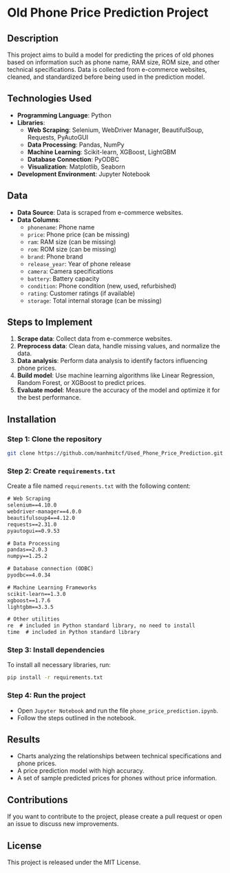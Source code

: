 
# Old Phone Price Prediction Project

## Description
This project aims to build a model for predicting the prices of old phones based on information such as phone name, RAM size, ROM size, and other technical specifications. Data is collected from e-commerce websites, cleaned, and standardized before being used in the prediction model.

## Technologies Used
- **Programming Language**: Python
- **Libraries**:
  - **Web Scraping**: Selenium, WebDriver Manager, BeautifulSoup, Requests, PyAutoGUI
  - **Data Processing**: Pandas, NumPy
  - **Machine Learning**: Scikit-learn, XGBoost, LightGBM
  - **Database Connection**: PyODBC
  - **Visualization**: Matplotlib, Seaborn
- **Development Environment**: Jupyter Notebook

## Data
- **Data Source**: Data is scraped from e-commerce websites.
- **Data Columns**: 
  - `phonename`: Phone name
  - `price`: Phone price (can be missing)
  - `ram`: RAM size (can be missing)
  - `rom`: ROM size (can be missing)
  - `brand`: Phone brand
  - `release_year`: Year of phone release
  - `camera`: Camera specifications
  - `battery`: Battery capacity
  - `condition`: Phone condition (new, used, refurbished)
  - `rating`: Customer ratings (if available)
  - `storage`: Total internal storage (can be missing)

## Steps to Implement
1. **Scrape data**: Collect data from e-commerce websites.
2. **Preprocess data**: Clean data, handle missing values, and normalize the data.
3. **Data analysis**: Perform data analysis to identify factors influencing phone prices.
4. **Build model**: Use machine learning algorithms like Linear Regression, Random Forest, or XGBoost to predict prices.
5. **Evaluate model**: Measure the accuracy of the model and optimize it for the best performance.

## Installation

### Step 1: Clone the repository
   ```bash
   git clone https://github.com/manhmitcf/Used_Phone_Price_Prediction.git
   ```

### Step 2: Create `requirements.txt`
Create a file named `requirements.txt` with the following content:

```txt
# Web Scraping
selenium==4.10.0
webdriver-manager==4.0.0
beautifulsoup4==4.12.0
requests==2.31.0
pyautogui==0.9.53

# Data Processing
pandas==2.0.3
numpy==1.25.2

# Database connection (ODBC)
pyodbc==4.0.34

# Machine Learning Frameworks
scikit-learn==1.3.0
xgboost==1.7.6
lightgbm==3.3.5

# Other utilities
re  # included in Python standard library, no need to install
time  # included in Python standard library
```

### Step 3: Install dependencies
To install all necessary libraries, run:

```bash
pip install -r requirements.txt
```

### Step 4: Run the project
- Open `Jupyter Notebook` and run the file `phone_price_prediction.ipynb`.
- Follow the steps outlined in the notebook.

## Results
- Charts analyzing the relationships between technical specifications and phone prices.
- A price prediction model with high accuracy.
- A set of sample predicted prices for phones without price information.

## Contributions
If you want to contribute to the project, please create a pull request or open an issue to discuss new improvements.

## License
This project is released under the MIT License.
